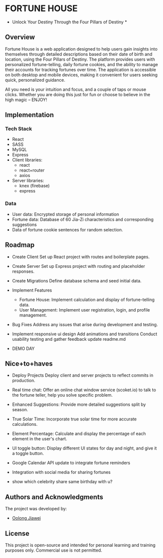 # FORTUNE HOUSE
* Unlock Your Destiny Through the Four Pillars of Destiny *

## Overview
Fortune House is a web application designed to help users gain insights into themselves through detailed descriptions based on their date of birth and location, using the Four Pillars of Destiny. The platform provides users with personalized fortune-telling, daily fortune cookies, and the ability to manage their accounts for tracking fortunes over time. The application is accessible on both desktop and mobile devices, making it convenient for users seeking quick, personalized guidance.

All you need is your intuition and focus, and a couple of taps or mouse clicks. Whether you are doing this just for fun or choose to believe in the high magic – ENJOY!

## Implementation
### Tech Stack
+ React
+ SASS
+ MySQL 
+ Express
+ Client libraries: 
    + react
    + react+router
    + axios
+ Server libraries:
    + knex (firebase)
    + express


### Data
+ User data: Encrypted storage of personal information
+ Fortune data: Database of 60 Jia-Zi characteristics and corresponding suggestions
+ Data of fortune cookie sentences for random selection.


## Roadmap

+ Create Client
Set up React project with routes and boilerplate pages.

+ Create Server
Set up Express project with routing and placeholder 
responses.

+ Create Migrations
Define database schema and seed initial data.

+ Implement Features
    + Fortune House: Implement calculation and display of fortune-telling data.
    + User Management: Implement user registration, login, and profile management.

+ Bug Fixes
Address any issues that arise during development and testing.

+ Implement responsive ui design
Add animations and transitions
Conduct usability testing and gather feedback
update readme.md

+ DEMO DAY


## Nice+to+haves

- Deploy Projects
Deploy client and server projects to reflect commits in production.

- Real time chat:
Offer an online chat window service (scoket.io) to talk to the fortune teller, help you solve specific problem.

- Enhanced Suggestions: 
Provide more detailed suggestions split by season.

- True Solar Time: 
Incorporate true solar time for more accurate calculations.

- Element Percentage: 
Calculate and display the percentage of each element in the user's chart.

- UI toggle button:
Display different UI states for day and night, and give it a toggle button.

- Google Calendar API update to integrate fortune reminders 

- Integration with social media for sharing fortunes

- show which celebrity share same birthday with u?


## Authors and Acknowledgments

The project was developed by:

- [Oolong Jiawei](https://github.com/oolongjiawei)

## License

This project is open-source and intended for personal learning and training purposes only. Commercial use is not permitted.



